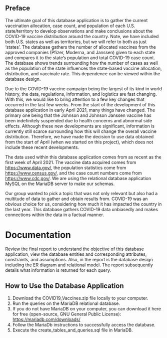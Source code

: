 ## Preface

The ultimate goal of this database application is to gather the current vaccination allocation, case count, and population of each U.S. state/territory to develop observations and make conclusions about the COVID-19 vaccine distribution around the country. Note, we have included both U.S. states as well as territories, but we will refer to both as just ‘states’. The database gathers the number of allocated vaccines from the approved companies (Pfizer, Moderna, and Janssen) given to each state and compares it to the state’s population and total COVID-19 case count. The database shows trends surrounding how the number of cases as well as the population of the state influences the state-based vaccine allocation, distribution, and vaccinate rate. This dependence can be viewed within the database design. 

Due to the COVID-19 vaccine campaign being the largest of its kind in world history, the data, regulations, information, and logistics are fast changing. With this, we would like to bring attention to a few key changes that occurred in the last few weeks. From the start of the development of this database application in early April 2021, many things have changed. The primary one being that the Johnson and Johnson Janssen vaccine has been indefinitely suspended due to health concerns and abnormal side effects. Although these new developments are significant, information is currently still scarce surrounding how this will change the overall vaccine distribution. Therefore, we have made the decision to use data obtained from the start of April (when we started on this project), which does not include these recent developments.

The data used within this database application comes from as recent as the first week of April 2021. The vaccine data acquired comes from https://www.data.gov/, the population statistics come from https://www.census.gov/, and the case count numbers come from https://www.cdc.gov/. We are using the relational database application MySQL on the MariaDB server to make our schemas.

Our group wanted to pick a topic that was not only relevant but also had a multitude of data to gather and obtain results from. COVID-19 was an obvious choice for us, considering how much it has impacted the country in the last year. This database gathers COVID-19 data unbiasedly and makes connections within the data in a factual manner.


# Documentation

Review the final report to understand the objective of this database application, view the database entities and corresponding attributes, constraints, and assumptions. Also, in the report is the database design including the ER diagram and relational model. The report subsequently details what information is returned for each query.


## How to Use the Database Application

1. Download the COVID19_Vaccines.zip file locally to your computer.
2. Run the queries on the MariaDB relational database.
3. If you do not have MariaDB on your computer, you can download it here for free (open-source, GNU General Public License): https://mariadb.com/downloads/
4. Follow the MariaDb instructions to successfully access the database.
5. Execute the create_tables_and_queries.sql file in MariaDB.

